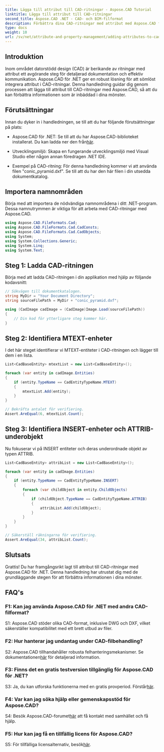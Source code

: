 ```yaml
---
title: Lägga till attribut till CAD-ritningar - Aspose.CAD Tutorial
linktitle: Lägga till attribut till CAD-ritningar
second_title: Aspose.CAD .NET - CAD- och BIM-filformat
description: Förbättra dina CAD-ritningar med attribut med Aspose.CAD för .NET. Följ vår steg-för-steg-guide för sömlös integration.
type: docs
weight: 10
url: /sv/net/attribute-and-property-management/adding-attributes-to-cad-drawings/
---
```

## Introduktion

Inom området datorstödd design (CAD) är berikande av ritningar med attribut ett avgörande steg för detaljerad dokumentation och effektiv kommunikation. Aspose.CAD för .NET ger en robust lösning för att sömlöst integrera attribut i CAD-ritningar. Denna handledning guidar dig genom processen att lägga till attribut till CAD-ritningar med Aspose.CAD, så att du kan förbättra informationen som är inbäddad i dina mönster.

## Förutsättningar

Innan du dyker in i handledningen, se till att du har följande förutsättningar på plats:

-  Aspose.CAD för .NET: Se till att du har Aspose.CAD-biblioteket installerat. Du kan ladda ner den från[här](https://releases.aspose.com/cad/net/).

- Utvecklingsmiljö: Skapa en fungerande utvecklingsmiljö med Visual Studio eller någon annan föredragen .NET IDE.

- Exempel på CAD-ritning: För denna handledning kommer vi att använda filen "conic_pyramid.dxf". Se till att du har den här filen i din utsedda dokumentkatalog.

## Importera namnområden

Börja med att importera de nödvändiga namnområdena i ditt .NET-program. Dessa namnutrymmen är viktiga för att arbeta med CAD-ritningar med Aspose.CAD.

```csharp
using Aspose.CAD.FileFormats.Cad;
using Aspose.CAD.FileFormats.Cad.CadConsts;
using Aspose.CAD.FileFormats.Cad.CadObjects;
using System;
using System.Collections.Generic;
using System.Linq;
using System.Text;
```

## Steg 1: Ladda CAD-ritningen

Börja med att ladda CAD-ritningen i din applikation med hjälp av följande kodavsnitt:

```csharp
// Sökvägen till dokumentkatalogen.
string MyDir = "Your Document Directory";
string sourceFilePath = MyDir + "conic_pyramid.dxf";

using (CadImage cadImage = (CadImage)Image.Load(sourceFilePath))
{
    // Din kod för ytterligare steg kommer här.
}
```

## Steg 2: Identifiera MTEXT-enheter

I det här steget identifierar vi MTEXT-entiteter i CAD-ritningen och lägger till dem i en lista.

```csharp
List<CadBaseEntity> mtextList = new List<CadBaseEntity>();

foreach (var entity in cadImage.Entities)
{
    if (entity.TypeName == CadEntityTypeName.MTEXT)
    {
        mtextList.Add(entity);
    }
}

// Bekräfta antalet för verifiering.
Assert.AreEqual(6, mtextList.Count);
```

## Steg 3: Identifiera INSERT-enheter och ATTRIB-underobjekt

Nu fokuserar vi på INSERT entiteter och deras underordnade objekt av typen ATTRIB.

```csharp
List<CadBaseEntity> attribList = new List<CadBaseEntity>();

foreach (var entity in cadImage.Entities)
{
    if (entity.TypeName == CadEntityTypeName.INSERT)
    {
        foreach (var childObject in entity.ChildObjects)
        {
            if (childObject.TypeName == CadEntityTypeName.ATTRIB)
            {
                attribList.Add(childObject);
            }
        }
    }
}

// Säkerställ räkningarna för verifiering.
Assert.AreEqual(34, attribList.Count);
```

## Slutsats

Grattis! Du har framgångsrikt lagt till attribut till CAD-ritningar med Aspose.CAD för .NET. Denna handledning har utrustat dig med de grundläggande stegen för att förbättra informationen i dina mönster.

## FAQ's

### F1: Kan jag använda Aspose.CAD för .NET med andra CAD-filformat?

S1: Aspose.CAD stöder olika CAD-format, inklusive DWG och DXF, vilket säkerställer kompatibilitet med ett brett utbud av filer.

### F2: Hur hanterar jag undantag under CAD-filbehandling?

 S2: Aspose.CAD tillhandahåller robusta felhanteringsmekanismer. Se dokumentationen[här](https://reference.aspose.com/cad/net/) för detaljerad information.

### F3: Finns det en gratis testversion tillgänglig för Aspose.CAD för .NET?

 S3: Ja, du kan utforska funktionerna med en gratis provperiod. Förstår[här](https://releases.aspose.com/).

### F4: Var kan jag söka hjälp eller gemenskapsstöd för Aspose.CAD?

 S4: Besök Aspose.CAD-forumet[här](https://forum.aspose.com/c/cad/19) att få kontakt med samhället och få hjälp.

### F5: Hur kan jag få en tillfällig licens för Aspose.CAD?

 S5: För tillfälliga licensalternativ, besök[här](https://purchase.aspose.com/temporary-license/).